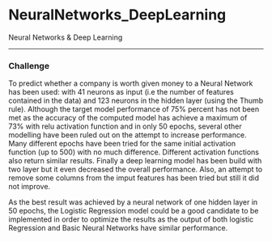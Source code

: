 # NeuralNetworks_DeepLearning
Neural Networks &amp; Deep Learning

---
### Challenge

To predict whether a company is worth given money to a Neural Network has been used:
with 41 neurons as input (i.e the number of features contained in the data) and 123 neurons in the hidden layer (using the Thumb rule).
Although the target model performance of 75% percent has not been met as the accuracy of the computed model has achieve a maximum of 73% with relu activation function and in only 50 epochs, several other modelling have been ruled out on the attempt to increase performance.
Many different epochs have been tried for the same initial activation function (up to 500) with no much difference.
Different activation functions also return similar results.
Finally a deep learning model has been build with two layer but it even decreased the overall performance.
Also, an attempt to remove some columns from the imput features has been tried but still it did not improve.

As the best result was achieved by a neural network of one hidden layer in 50 epochs, the Logistic Regression model could be a good candidate to be implemented in order to optimize the results as the output of both logistic Regression and Basic Neural Networks have similar performance.
